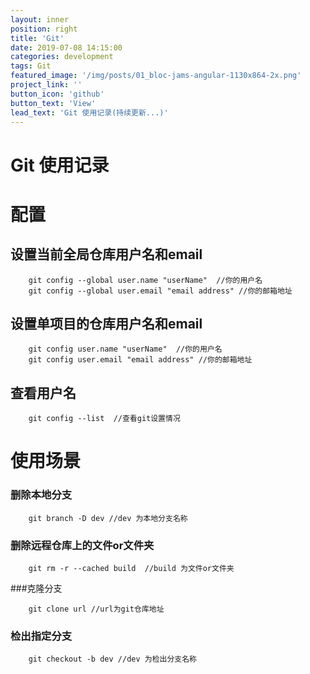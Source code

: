 ```yaml
---
layout: inner
position: right
title: 'Git'
date: 2019-07-08 14:15:00
categories: development
tags: Git
featured_image: '/img/posts/01_bloc-jams-angular-1130x864-2x.png'
project_link: ''
button_icon: 'github'
button_text: 'View'
lead_text: 'Git 使用记录(持续更新...)'
---
```


# Git 使用记录

# 配置

## 设置当前全局仓库用户名和email

```shell
    git config --global user.name "userName"  //你的用户名
    git config --global user.email "email address" //你的邮箱地址
```

## 设置单项目的仓库用户名和email

```shell
    git config user.name "userName"  //你的用户名
    git config user.email "email address" //你的邮箱地址
```

## 查看用户名

```shell
	git config --list  //查看git设置情况
```

# 使用场景

### 删除本地分支

```shell
	git branch -D dev //dev 为本地分支名称
```

### 删除远程仓库上的文件or文件夹

```shell
	git rm -r --cached build  //build 为文件or文件夹
```

###克隆分支

```shell
	git clone url //url为git仓库地址
```

### 检出指定分支

```shell
	git checkout -b dev //dev 为检出分支名称
```

